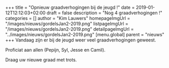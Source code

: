 +++
title = "Opnieuw graadverhogingen bij de jeugd !"
date = 2019-01-12T12:12:03+02:00
draft = false
description = "Nog 4 graadverhogingen !"
categories = []
author = "Kim Lauwers"
homepageImgUrl = "/images/nieuws/gordelsJan2-2019.png"
listpageImgUrl = "/images/nieuws/gordelsJan2-2019.png"
detailpageImgUrl = "../images/nieuws/gordelsJan2-2019.png"
[menu.global]
    parent = "nieuws"
+++
Vandaag zijn er bij de jeugd weer veel graadverhogingen geweest.

Proficiat aan allen (Pepijn, Syl, Jesse en Camil).

Draag uw nieuwe graad met trots.